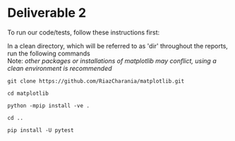 # Deliverable 2

To run our code/tests, follow these instructions first:

In a clean directory, which will be referred to as 'dir' throughout the reports, run the following commands\
Note: *other packages or installations of matplotlib may conflict, using a clean environment is recommended*

    git clone https://github.com/RiazCharania/matplotlib.git

    cd matplotlib

    python -mpip install -ve .

    cd ..
    
    pip install -U pytest
